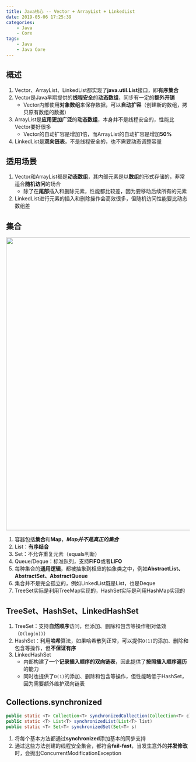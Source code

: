 ```yaml
---
title: Java核心 -- Vector + ArrayList + LinkedList
date: 2019-05-06 17:25:39
categories:
    - Java
    - Core
tags:
    - Java
    - Java Core
---
```


## 概述
1. Vector、ArrayList、LinkedList都实现了**java.util.List**接口，即**有序集合**
2. Vector是Java早期提供的**线程安全**的**动态数组**，同步有一定的**额外开销**
    - Vector内部使用**对象数组**来保存数据，可以**自动扩容**（创建新的数组，拷贝原有数组的数据）
3. ArrayList是**应用更加广泛**的**动态数组**，本身并不是线程安全的，性能比Vector要好很多
    - Vector的自动扩容是增加1倍，而ArrayList的自动扩容是增加**50%**
4. LinkedList是**双向链表**，不是线程安全的，也不需要动态调整容量

<!-- more -->

## 适用场景
1. Vector和ArrayList都是**动态数组**，其内部元素是以**数组**的形式存储的，非常适合**随机访问**的场合
    - 除了在**尾部**插入和删除元素，性能都比较差，因为要移动后续所有的元素
2. LinkedList进行元素的插入和删除操作会高效很多，但随机访问性能要比动态数组差

## 集合
<img src="https://java-core-1253868755.cos.ap-guangzhou.myqcloud.com/java-core-collection.png" width=800/>

1. 容器包括**集合**和**Map**，_**Map并不是真正的集合**_
2. List：**有序结合**
3. Set：不允许重复元素（equals判断）
4. Queue/Deque：标准队列，支持**FIFO**或者**LIFO**
5. 每种集合的**通用逻辑**，都被抽象到相应的抽象类之中，例如**AbstractList、AbstractSet、AbstractQueue**
6. 集合并不是完全孤立的，例如LinkedList既是List，也是Deque
7. TreeSet实际是利用TreeMap实现的，HashSet实际是利用HashMap实现的

## TreeSet、HashSet、LinkedHashSet
1. TreeSet：支持**自然顺序**访问，但添加、删除和包含等操作相对低效（`O(log(n))`）
2. HashSet：利用**哈希**算法，如果哈希散列正常，可以提供`O(1)`的添加、删除和包含等操作，但**不保证有序**
3. LinkedHashSet
    - 内部构建了一个**记录插入顺序的双向链表**，因此提供了**按照插入顺序遍历**的能力
    - 同时也提供了`O(1)`的添加、删除和包含等操作，但性能略低于HashSet，因为需要额外维护双向链表

## Collections.synchronized
```java
public static <T> Collection<T> synchronizedCollection(Collection<T> c)
public static <T> List<T> synchronizedList(List<T> list)
public static <T> Set<T> synchronizedSet(Set<T> s)
```
1. 将每个基本方法都通过**synchronized**添加基本的同步支持
2. 通过这些方法创建的线程安全集合，都符合**fail-fast**，当发生意外的**并发修改**时，会抛出ConcurrentModificationException

<!-- indicate-the-source -->
